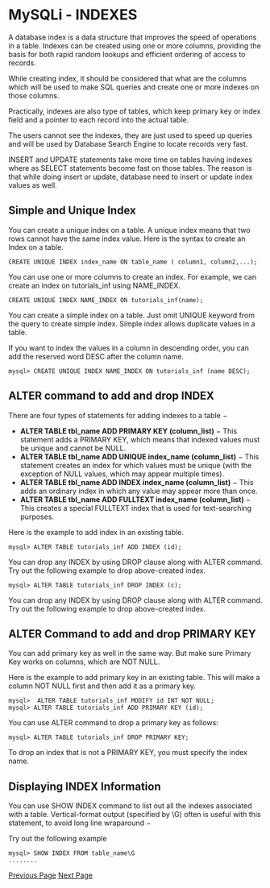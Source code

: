 # MySQLi - INDEXES
A database index is a data structure that improves the speed of operations in a table. Indexes can be created using one or more columns, providing the basis for both rapid random lookups and efficient ordering of access to records.

While creating index, it should be considered that what are the columns which will be used to make SQL queries and create one or more indexes on those columns.

Practically, indexes are also type of tables, which keep primary key or index field and a pointer to each record into the actual table.

The users cannot see the indexes, they are just used to speed up queries and will be used by Database Search Engine to locate records very fast.

INSERT and UPDATE statements take more time on tables having indexes where as SELECT statements become fast on those tables. The reason is that while doing insert or update, database need to insert or update index values as well.

## Simple and Unique Index
You can create a unique index on a table. A unique index means that two rows cannot have the same index value. Here is the syntax to create an Index on a table.

```
CREATE UNIQUE INDEX index_name ON table_name ( column1, column2,...);
```
You can use one or more columns to create an index. For example, we can create an index on tutorials_inf using NAME_INDEX.

```
CREATE UNIQUE INDEX NAME_INDEX ON tutorials_inf(name);
```
You can create a simple index on a table. Just omit UNIQUE keyword from the query to create simple index. Simple index allows duplicate values in a table.

If you want to index the values in a column in descending order, you can add the reserved word DESC after the column name.

```
mysql> CREATE UNIQUE INDEX NAME_INDEX ON tutorials_inf (name DESC);
```
## ALTER command to add and drop INDEX
There are four types of statements for adding indexes to a table −

   * **ALTER TABLE tbl_name ADD PRIMARY KEY (column_list)** − This statement adds a PRIMARY KEY, which means that indexed values must be unique and cannot be NULL.
   * **ALTER TABLE tbl_name ADD UNIQUE index_name (column_list)** − This statement creates an index for which values must be unique (with the exception of NULL values, which may appear multiple times).
   * **ALTER TABLE tbl_name ADD INDEX index_name (column_list)** − This adds an ordinary index in which any value may appear more than once.
   * **ALTER TABLE tbl_name ADD FULLTEXT index_name (column_list)** − This creates a special FULLTEXT index that is used for text-searching purposes.

Here is the example to add index in an existing table.

```
mysql> ALTER TABLE tutorials_inf ADD INDEX (id);
```
You can drop any INDEX by using DROP clause along with ALTER command. Try out the following example to drop above-created index.

```
mysql> ALTER TABLE tutorials_inf DROP INDEX (c);
```
You can drop any INDEX by using DROP clause along with ALTER command. Try out the following example to drop above-created index.

## ALTER Command to add and drop PRIMARY KEY
You can add primary key as well in the same way. But make sure Primary Key works on columns, which are NOT NULL.

Here is the example to add primary key in an existing table. This will make a column NOT NULL first and then add it as a primary key.

```
mysql>  ALTER TABLE tutorials_inf MODIFY id INT NOT NULL;
mysql> ALTER TABLE tutorials_inf ADD PRIMARY KEY (id);
```
You can use ALTER command to drop a primary key as follows:

```
mysql> ALTER TABLE tutorials_inf DROP PRIMARY KEY;
```
To drop an index that is not a PRIMARY KEY, you must specify the index name.

## Displaying INDEX Information
You can use SHOW INDEX command to list out all the indexes associated with a table. Vertical-format output (specified by \G) often is useful with this statement, to avoid long line wraparound −

Try out the following example

```
mysql> SHOW INDEX FROM table_name\G
........
```

[Previous Page](../mysqli/mysqli_alter_command.md) [Next Page](../mysqli/mysqli_temporary_tables.md) 
